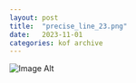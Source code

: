 ```yaml
---
layout:	post
title:	"precise_line_23.png"
date:	2023-11-01
categories:	kof archive
---
```


![Image Alt](https://k0f.github.io/assets/precise_line_23.png)